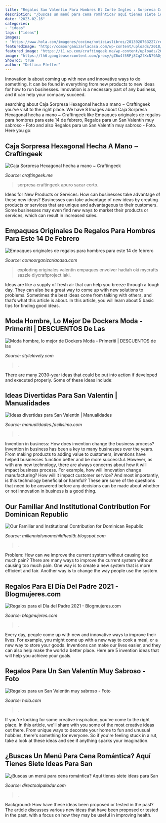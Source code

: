 ```yaml
---
title: "Regalos San Valentin Para Hombres El Corte Ingles : Sorpresa Craftingeek Apuro Sacar Corto"
description: "¿buscas un menú para cena romántica? aquí tienes siete ideas para san"
date: "2023-02-16"
categories:
- "ideas"
tags: ["ideas"]
images:
- "https://www.hola.com/imagenes/cocina/noticiaslibros/2013020763227/regalos-gourmet-san-valentin/0-227-599/norema_-a.jpg"
featuredImage: "http://comoorganizarlacasa.com/wp-content/uploads/2018/02/envolver-regalos-san-valentin-hombre.jpg"
featured_image: "https://i1.wp.com/craftingeek.me/wp-content/uploads/2019/02/regalos-para-14-febrero-destac.jpg?resize=1280%2C720&amp;ssl=1"
image: "https://lh6.googleusercontent.com/proxy/gZ6w4f5RPj8CqZfXcN79ADyNosVQPuReMmVYNphTGpVnaQmwqtZOBVA7zGJ1dJXtXS1_hYOrSOB6uPsIslHQ3jn60Qo=w1200-h630-n-k-no-nu"
ShowToc: true
author: "Delfina Pfeffer"
---
```



Innovation is about coming up with new and innovative ways to do something. It can be found in everything from new products to new ideas for how to run businesses. Innovation is a necessary part of any business, and it can help your company succeed.

	

		
searching about Caja Sorpresa Hexagonal hecha a mano ~ Craftingeek you've visit to the right place. We have 8 Images about Caja Sorpresa Hexagonal hecha a mano ~ Craftingeek like Empaques originales de regalos para hombres para este 14 de febrero, Regalos para un San Valentín muy sabroso - Foto and also Regalos para un San Valentín muy sabroso - Foto. Here you go:
		
    
## Caja Sorpresa Hexagonal Hecha A Mano ~ Craftingeek

<img loading=lazy src="https://i1.wp.com/craftingeek.me/wp-content/uploads/2019/02/regalos-para-14-febrero-destac.jpg?resize=1280%2C720&amp;ssl=1" onerror="this.onerror=null;this.src='https://tse4.mm.bing.net/th?id=OIP.93bOCqlfa7orp7mmBFecVwHaEK&amp;pid=15.1';" alt="Caja Sorpresa Hexagonal hecha a mano ~ Craftingeek">

_Source: craftingeek.me_

>sorpresa craftingeek apuro sacar corto. 

	

Ideas for New Products or Services: How can businesses take advantage of these new ideas?
Businesses can take advantage of new ideas by creating products or services that are unique and advantageous to their customers. Some businesses may even find new ways to market their products or services, which can result in increased sales.

    
## Empaques Originales De Regalos Para Hombres Para Este 14 De Febrero

<img loading=lazy src="http://comoorganizarlacasa.com/wp-content/uploads/2018/02/envolver-regalos-san-valentin-hombre.jpg" onerror="this.onerror=null;this.src='https://tse1.mm.bing.net/th?id=OIP.GD_26HQamGePxOLw6PkN_wHaEK&amp;pid=15.1';" alt="Empaques originales de regalos para hombres para este 14 de febrero">

_Source: comoorganizarlacasa.com_

>exploding originales valentin empaques envolver hadiah oki mycrafts sazzle diycraftproject laki. 

	

Ideas are like a supply of fresh air that can help you breeze through a tough day. They can also be a great way to come up with new solutions to problems. Sometimes the best ideas come from talking with others, and that’s what this article is about. In this article, you will learn about 5 basic tips for finding good ideas.

    
## Moda Hombre, Lo Mejor De Dockers Moda - Primeriti | DESCUENTOS De Las

<img loading=lazy src="https://stylelovely.com/primeriti/files/2018/01/moda_hombre-primeriti-pantalon-5-bolsillos.jpg" onerror="this.onerror=null;this.src='https://tse1.mm.bing.net/th?id=OIP.-98Vj20Fxn_0dVRhjyXXBwHaKg&amp;pid=15.1';" alt="Moda hombre, lo mejor de Dockers Moda - Primeriti | DESCUENTOS de las">

_Source: stylelovely.com_

>. 

	

There are many 2030-year ideas that could be put into action if developed and executed properly. Some of these ideas include:

    
## Ideas Divertidas Para San Valentín | Manualidades

<img loading=lazy src="https://3.bp.blogspot.com/-tmOgfKuS2OQ/UvqXCaRElAI/AAAAAAAAFMc/TDeKlrahz-8/s900/miniatura.jpg" onerror="this.onerror=null;this.src='https://tse4.mm.bing.net/th?id=OIP.Xv8TgWJmNnpQbdoyYyQTbQHaEK&amp;pid=15.1';" alt="Ideas divertidas para San Valentín | Manualidades">

_Source: manualidades.facilisimo.com_

>. 

	

Invention in business: How does invention change the business process?
Invention in business has been a key to many businesses over the years. From making products to adding value to customers, inventions have helped businesses function better and be more successful. However, as with any new technology, there are always concerns about how it will impact business process. For example, how will innovation change manufacturing? How will it impact customer service? And most importantly, is this technology beneficial or harmful? These are some of the questions that need to be answered before any decisions can be made about whether or not innovation in business is a good thing.

    
## Our Familiar And Institutional Contribution For Dominican Republic

<img loading=lazy src="https://lh6.googleusercontent.com/proxy/gZ6w4f5RPj8CqZfXcN79ADyNosVQPuReMmVYNphTGpVnaQmwqtZOBVA7zGJ1dJXtXS1_hYOrSOB6uPsIslHQ3jn60Qo=w1200-h630-n-k-no-nu" onerror="this.onerror=null;this.src='https://tse4.mm.bing.net/th?id=OIP.l86uFEyX5tILWv5tBmmoKgHaFj&amp;pid=15.1';" alt="Our Familiar and Institutional Contribution for Dominican Republic">

_Source: millennialsmomchildhealth.blogspot.com_

>. 

	

Problem: How can we improve the current system without causing too much pain?
There are many ways to improve the current system without causing too much pain. One way is to create a new system that is more efficient and fair. Another way is to change the way people use the system.

    
## Regalos Para El Día Del Padre 2021 - Blogmujeres.com

<img loading=lazy src="https://blogmujeres.com/wp-content/uploads/2019/03/regalos-para-el-dia-del-padre-camisa-de-zara-.jpg" onerror="this.onerror=null;this.src='https://tse4.mm.bing.net/th?id=OIP.RYrdJ9BdjcDtABycKuYqqwHaLH&amp;pid=15.1';" alt="Regalos para el Día del Padre 2021 - Blogmujeres.com">

_Source: blogmujeres.com_

>. 

	

Every day, people come up with new and innovative ways to improve their lives. For example, you might come up with a new way to cook a meal, or a new way to store your goods. Inventions can make our lives easier, and they can also help make the world a better place. Here are 5 invention ideas that will help you achieve your goals.

    
## Regalos Para Un San Valentín Muy Sabroso - Foto

<img loading=lazy src="https://www.hola.com/imagenes/cocina/noticiaslibros/2013020763227/regalos-gourmet-san-valentin/0-227-599/norema_-a.jpg" onerror="this.onerror=null;this.src='https://tse3.mm.bing.net/th?id=OIP.kM6wn659iZSMSoIkzAap1wHaKv&amp;pid=15.1';" alt="Regalos para un San Valentín muy sabroso - Foto">

_Source: hola.com_

>. 

	

If you're looking for some creative inspiration, you've come to the right place. In this article, we'll share with you some of the most creative ideas out there. From unique ways to decorate your home to fun and unusual hobbies, there's something for everyone. So if you're feeling stuck in a rut, take a look at these ideas and see if anything sparks your imagination.

    
## ¿Buscas Un Menú Para Cena Romántica? Aquí Tienes Siete Ideas Para San

<img loading=lazy src="https://i.blogs.es/e752f7/san-valentin/450_1000.jpg" onerror="this.onerror=null;this.src='https://tse1.mm.bing.net/th?id=OIP.G-wG3qwK3lV_M-PQeD577gAAAA&amp;pid=15.1';" alt="¿Buscas un menú para cena romántica? Aquí tienes siete ideas para San">

_Source: directoalpaladar.com_

>. 

	

Background: How have these ideas been proposed or tested in the past?
The article discusses various new ideas that have been proposed or tested in the past, with a focus on how they may be useful in improving health.

